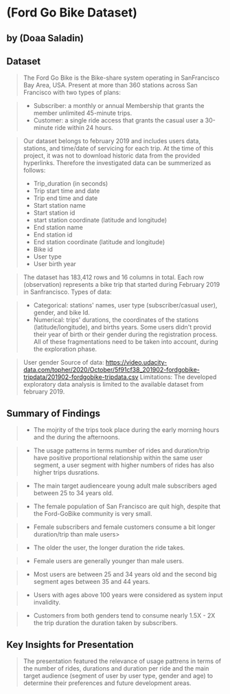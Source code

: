 # (Ford Go Bike Dataset)
## by (Doaa Saladin)


## Dataset

>The Ford Go Bike is the Bike-share system operating in SanFrancisco Bay Area, USA. Present at more than 360 stations across San Francisco with two types of plans:

>- Subscriber: a monthly or annual Membership that grants the member unlimited 45-minute trips.
>- Customer: a single ride access that grants the casual user a 30-minute ride within 24 hours.

>Our dataset belongs to february 2019 and includes users data, stations, and time/date of servicing for each trip. At the time of this project, it was not to download historic data from the provided hyperlinks. Therefore the investigated data can be summerized as follows:
>- Trip_duration (in seconds)
>- Trip start time and date
>- Trip end time and date
>- Start station name
>- Start station id
>- start station coordinate (latitude and longitude)
>- End station name
>- End station id
>- End station coordinate (latitude and longitude)
>- Bike id
>- User type
>- User birth year

> The dataset has 183,412 rows and 16 columns in total.
> Each row (observation) represents a bike trip that started during February 2019 in Sanfrancisco.
> Types of data:

>- Categorical: stations' names, user type (subscriber/casual user), gender, and bike Id.
>- Numerical: trips' durations, the coordinates of the stations (latitude/longitude), and births years.
> Some users didn't provid their year of birth or their gender during the registration process. All of these fragmentations need to be taken into account, during the exploration phase.

> User gender Source of data: https://video.udacity-data.com/topher/2020/October/5f91cf38_201902-fordgobike-tripdata/201902-fordgobike-tripdata.csv
Limitations: The developed exploratory data analysis is limited to the available dataset from february 2019.

## Summary of Findings

>- The mojrity of the trips took place during the early morning hours and the during the afternoons.

>- The usage patterns in terms number of rides and duration/trip have positive proportional relationship within the same user segment, a user segment with higher numbers of rides has also higher trips dusrations.

>- The main target audienceare young adult male subscribers aged between 25 to 34 years old.

>- The female population of San Francisco are quit high, despite that the Ford-GoBike community is very small.

>- Female subscribers and female customers consume a bit longer duration/trip than male users>

>- The older the user, the longer duration the ride takes.

>- Female users are generally younger than male users.

>- Most users are between 25 and 34 years old and the second big segment ages between 35 and 44 years.

>- Users with ages above 100 years were considered as system input invalidity.

>- Customers from both genders tend to consume nearly 1.5X - 2X the trip duration the duration taken by subscribers.


## Key Insights for Presentation

> The presentation featured the relevance of usage pattrens in terms of the number of rides, durations and duration per ride and the main target audience (segment of user by user type, gender and age) to determine their preferences and future development areas.
